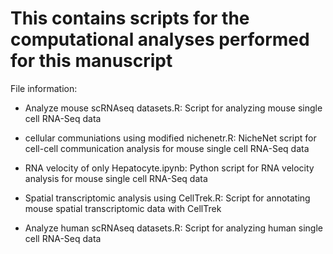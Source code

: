 # This contains scripts for the computational analyses performed for this manuscript

File information:

- Analyze mouse scRNAseq datasets.R: Script for analyzing mouse single cell RNA-Seq data


- cellular communiations using modified nichenetr.R: NicheNet script for cell-cell communication analysis for mouse single cell RNA-Seq data


- RNA velocity of only Hepatocyte.ipynb: Python script for RNA velocity analysis for mouse single cell RNA-Seq data


- Spatial transcriptomic analysis using CellTrek.R: Script for annotating mouse spatial transcriptomic data with CellTrek


- Analyze human scRNAseq datasets.R: Script for analyzing human single cell RNA-Seq data
